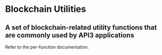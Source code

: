 # Blockchain Utilities

## A set of blockchain-related utility functions that are commonly used by API3 applications

Refer to the per-function documentation.

